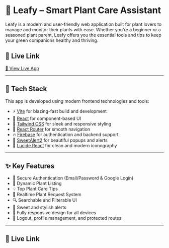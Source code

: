 # 🌿 Leafy – Smart Plant Care Assistant

Leafy is a modern and user-friendly web application built for plant lovers to manage and monitor their plants with ease. Whether you're a beginner or a seasoned plant parent, Leafy offers you the essential tools and tips to keep your green companions healthy and thriving.

## 🔗 Live Link

[🌱 View Live App](https://your-deployed-link.com) <!-- Replace with your actual link -->

---

## 🚀 Tech Stack

This app is developed using modern frontend technologies and tools:

- ⚡️ [Vite](https://vitejs.dev/) for blazing-fast build and development
- 🧠 [React](https://reactjs.org/) for component-based UI
- 🎨 [Tailwind CSS](https://tailwindcss.com/) for sleek and responsive styling
- 🔁 [React Router](https://reactrouter.com/) for smooth navigation
- 🔥 [Firebase](https://firebase.google.com) for authentication and backend support
- 🍭 [SweetAlert2](https://sweetalert2.github.io/) for beautiful popups and alerts
- 🧿 [Lucide React](https://lucide.dev/) for clean and modern iconography

---

## ✨ Key Features

- 🔐 Secure Authentication (Email/Password & Google Login)
- 🌿 Dynamic Plant Listing
- 💡 Top Plant Care Tips
- 🔁 Realtime Plant Request System
- 🔍 Searchable and Filterable UI
- 🔔 Sweet and stylish alerts
- 🎨 Fully responsive design for all devices
- 🚪 Logout, profile management, and protected routes

---

## 🧪 Live Link
